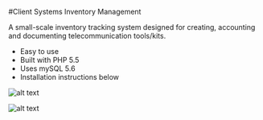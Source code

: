 #Client Systems Inventory Management

A small-scale inventory tracking system designed for creating, accounting and documenting telecommunication tools/kits.

- Easy to use
- Built with PHP 5.5
- Uses mySQL 5.6
- Installation instructions below

![alt text](https://github.com/mason-wolf/csims/blob/master/images/screenshot_1.png)

![alt text](https://github.com/mason-wolf/csims/blob/master/images/screenshot_2.png)

